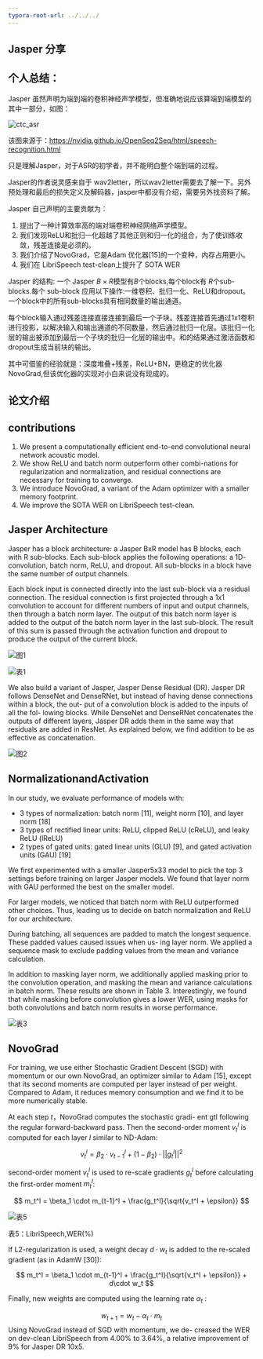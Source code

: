 ```yaml
---
typora-root-url: ../../../
---
```

## Jasper 分享
## 个人总结：

Jasper 虽然声明为端到端的卷积神经声学模型，但准确地说应该算端到端模型的其中一部分，如图：

![ctc_asr](/assets/images/nlp/jasper/ctc_asr.png)

该图来源于：https://nvidia.github.io/OpenSeq2Seq/html/speech-recognition.html

只是理解Jasper，对于ASR的初学者，并不能明白整个端到端的过程。

Jasper的作者说灵感来自于 wav2letter，所以wav2letter需要去了解一下。另外预处理和最后的损失定义及解码器，jasper中都没有介绍，需要另外找资料了解。

Jasper 自己声明的主要贡献为：

1. 提出了一种计算效率高的端对端卷积神经网络声学模型。
2. 我们发现ReLU和批归一化超越了其他正则和归一化的组合，为了使训练收敛，残差连接是必须的。
3. 我们介绍了NovoGrad，它是Adam 优化器[15]的一个变种，内存占用更小。
4. 我们在 LibriSpeech test-clean上提升了 SOTA WER

Jasper 的结构: 一个 Jasper $B\times R$模型有$B$个blocks,每个block有 $R$个sub-blocks.每个 sub-block 应用以下操作:一维卷积、批归一化、ReLU和dropout。一个block中的所有sub-blocks具有相同数量的输出通道。

每个block输入通过残差连接直接连接到最后一个子块。残差连接首先通过1x1卷积进行投影，以解决输入和输出通道的不同数量，然后通过批归一化层。该批归一化层的输出被添加到最后一个子块的批归一化层的输出中。和的结果通过激活函数和dropout生成当前块的输出。

其中可借鉴的经验就是：深度堆叠+残差，ReLU+BN，更稳定的优化器NovoGrad,但该优化器的实现对小白来说没有现成的。

## 论文介绍

## contributions

1. We present a computationally efficient end-to-end convolutional neural network acoustic model.
2. We show ReLU and batch norm outperform other combi-nations for regularization and normalization, and residual connections are necessary for training to converge.
3. We introduce NovoGrad, a variant of the Adam optimizer with a smaller memory footprint.
4. We improve the SOTA WER on LibriSpeech test-clean.

## Jasper Architecture

Jasper has a block architecture: a Jasper BxR model has B blocks, each with R sub-blocks. Each sub-block applies the following operations: a 1D- convolution, batch norm, ReLU, and dropout. All sub-blocks in a block have the same number of output channels.

Each block input is connected directly into the last sub-block via a residual connection. The residual connection is first projected through a 1x1 convolution to account for different numbers of input and output channels, then through a batch norm layer. The output of this batch norm layer is added to the output of the batch norm layer in the last sub-block. The result of this sum is passed through the activation function and dropout to produce the output of the current block.

![图1](/assets/images/nlp/jasper/fig1.png)


![表1](/assets/images/nlp/jasper/tab1.png)

We also build a variant of Jasper, Jasper Dense Residual (DR). Jasper DR follows DenseNet and DenseRNet, but instead of having dense connections within a block, the out- put of a convolution block is added to the inputs of all the fol- lowing blocks. While DenseNet and DenseRNet concatenates the outputs of different layers, Jasper DR adds them in the same way that residuals are added in ResNet. As explained below, we find addition to be as effective as concatenation.

![图2](/assets/images/nlp/jasper/fig2.png)

## NormalizationandActivation

In our study, we evaluate performance of models with:
* 3 types of normalization: batch norm [11], weight norm [10], and layer norm [18]
* 3 types of rectified linear units: ReLU, clipped ReLU (cReLU), and leaky ReLU (lReLU)
* 2 types of gated units: gated linear units (GLU) [9], and gated activation units (GAU) [19]

We first experimented with a smaller Jasper5x33 model to pick the top 3 settings before training on larger Jasper models. We found that layer norm with GAU performed the best on the smaller model.

For larger models, we noticed that batch norm with ReLU outperformed other choices. Thus, leading us to decide on batch normalization and ReLU for our architecture.

During batching, all sequences are padded to match the longest sequence. These padded values caused issues when us- ing layer norm. We applied a sequence mask to exclude padding values from the mean and variance calculation. 

In addition to masking layer norm, we additionally applied masking prior to the convolution operation, and masking the mean and variance calculations in batch norm. These results are shown in Table 3. Interestingly, we found that while masking before convolution gives a lower WER, using masks for both convolutions and batch norm results in worse performance.


![表3](/assets/images/nlp/jasper/tab3.png)

## NovoGrad

For training, we use either Stochastic Gradient Descent (SGD) with momentum or our own NovoGrad, an optimizer similar to Adam [15], except that its second moments are computed per layer instead of per weight. Compared to Adam, it reduces memory consumption and we find it to be more numerically stable.


At each step $t$，NovoGrad computes the stochastic gradi- ent gtl following the regular forward-backward pass. Then the second-order moment $v_t^l$ is computed for each layer $l$ similar to ND-Adam:

$$
v_t^l = \beta_2 \cdot v_{t-1}^l + (1-\beta_2) \cdot||g_t^l||^2
$$

second-order moment $v_t^l$ is used to re-scale gradients  $g_t^l$ before calculating the first-order moment $m_t^l$:

$$
m_t^l = \beta_1 \cdot m_{t-1}^l + \frac{g_t^l}{\sqrt{v_t^l + \epsilon}}
$$

![表5](/assets/images/nlp/jasper/tab5.png)

表5：LibriSpeech,WER(%)

If L2-regularization is used, a weight decay $d\cdot w_t$ is added to the re-scaled gradient (as in AdamW [30]):

$$
m_t^l = \beta_1 \cdot m_{t-1}^l + \frac{g_t^l}{\sqrt{v_t^l + \epsilon}} + d\cdot w_t
$$

Finally, new weights are computed using the learning rate  $\alpha_t$ :

$$
w_{t+1} = w_t - \alpha_t \cdot m_t
$$
Using NovoGrad instead of SGD with momentum, we de- creased the WER on dev-clean LibriSpeech from 4.00% to 3.64%, a relative improvement of 9% for Jasper DR 10x5.